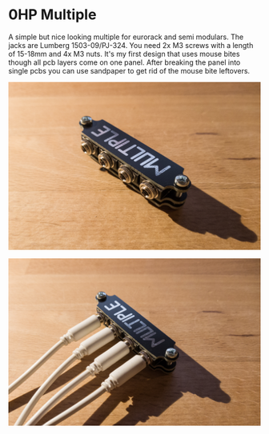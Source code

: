 # 0HP Multiple

A simple but nice looking multiple for eurorack and semi modulars. The jacks are Lumberg 1503-09/PJ-324. You need 2x M3 screws with a length of 15-18mm and 4x M3 nuts.
It's my first design that uses mouse bites though all pcb layers come on one panel. 
After breaking the panel into single pcbs you can use sandpaper to get rid of the mouse bite leftovers.

![example build](https://github.com/diysynth/EURORACK-MODULES/blob/main/0HP%20STUFF/0HP%20MULTIPLE/0hpMulti1.jpg)

![example build](https://github.com/diysynth/EURORACK-MODULES/blob/main/0HP%20STUFF/0HP%20MULTIPLE/0hpMulti2.jpg)
